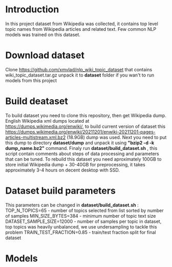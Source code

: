 # Introduction
In this project dataset from Wikipedia was collected, it contains top level topic names from Wikipedia articles and related text. Few common NLP models was trained on this dataset.

# Download dataset
Clone https://github.com/xmvlad/nlp_wiki_topic_dataset that contains wiki_topic_dataset.tar.gz unpack it to __dataset__ folder if you wan't to run models from this project

# Build deataset
To build dataset you need to clone this repository, then get Wikipedia dump. English Wikipedia xml dumps located at https://dumps.wikimedia.org/enwiki/, to build current version of dataset this https://dumps.wikimedia.org/enwiki/20211201/enwiki-20211201-pages-articles-multistream.xml.bz2 (18.9GB) dump was used. Next you need to put this dump to directory __dataset/dump__ and unpack it using __"bzip2 -d -k dump_name.bz2"__ command. Finaly run __dataset/build_dataset.sh__ , this script contain comments about steps of data processing and parameters that can be tuned. To rebuild this dataset you need aproximately 100GB to store initial Wikipedia dump + 30-40GB for preprocessing, it takes approximately 3-4 hours on decent desktop with SSD.

# Dataset build parameters
This parameters can be changed in __dataset/build_dataset.sh__ :
TOP_N_TOPICS=65 - number of topics selected from list sorted by number of samples 
MIN_SIZE_BYTES=384 - minimum number of topic text size
DATASET_SAMPLE_SIZE=12000 - number of samples per topic in dataset, top topics was heavily unbalanced, we use undersampling to tackle this problem
TRAIN_TEST_FRACTION=0.85 - train/test fraction split for final dataset

# Models
